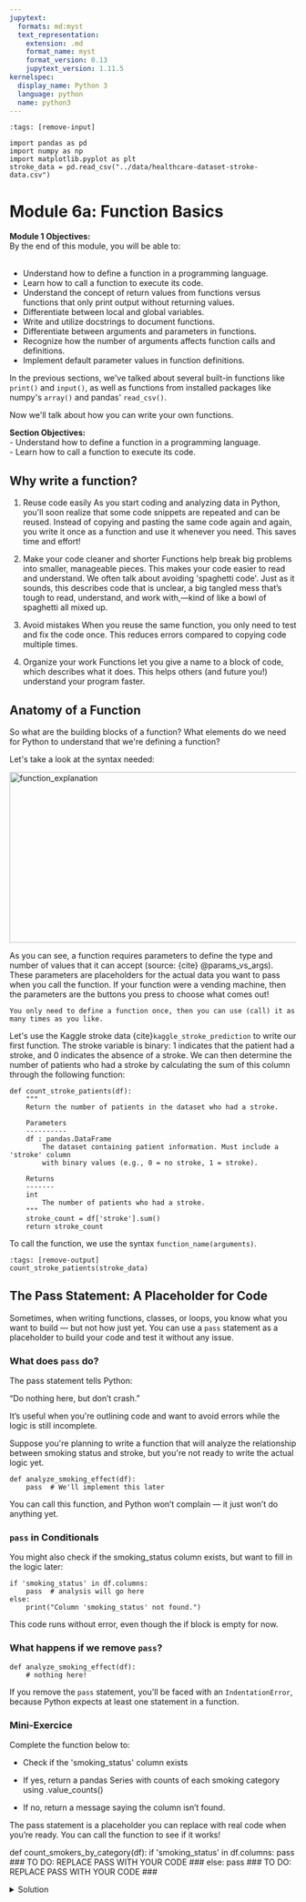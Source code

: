 ```yaml
---
jupytext:
  formats: md:myst
  text_representation:
    extension: .md
    format_name: myst
    format_version: 0.13
    jupytext_version: 1.11.5
kernelspec:
  display_name: Python 3
  language: python
  name: python3
---
```

```{code-cell} python
:tags: [remove-input]

import pandas as pd
import numpy as np
import matplotlib.pyplot as plt
stroke_data = pd.read_csv("../data/healthcare-dataset-stroke-data.csv")
```
# Module 6a: Function Basics

<div class="alert alert-block alert-success">
<b>Module 1 Objectives:</b><br> 
By the end of this module, you will be able to:<br><br>

- Understand how to define a function in a programming language.<br> 
- Learn how to call a function to execute its code.<br>
- Understand the concept of return values from functions versus functions that only print output without returning values.<br>
- Differentiate between local and global variables.<br>
- Write and utilize docstrings to document functions.<br> 
- Differentiate between arguments and parameters in functions.<br>
- Recognize how the number of arguments affects function calls and definitions.<br> 
- Implement default parameter values in function definitions.<br> 
</div>

In the previous sections, we've talked about several built-in functions like `print()` and `input()`, as well as functions from installed packages like numpy's `array()` and pandas' `read_csv()`.

Now we'll talk about how you can write your own functions.


<div class="alert alert-block alert-success">
<b>Section Objectives:</b><br> 
- Understand how to define a function in a programming language.<br> 
- Learn how to call a function to execute its code.<br>
</div>



## Why write a function? 

1. Reuse code easily
As you start coding and analyzing data in Python, you'll soon realize that some code snippets are repeated and can be reused. Instead of copying and pasting the same code again and again, you write it once as a function and use it whenever you need. This saves time and effort!

2. Make your code cleaner and shorter
Functions help break big problems into smaller, manageable pieces. This makes your code easier to read and understand. We often talk about avoiding 'spaghetti code'. Just as it sounds, this describes code that is unclear, a big tangled mess that’s tough to read, understand, and work with,—kind of like a bowl of spaghetti all mixed up. 

3. Avoid mistakes
When you reuse the same function, you only need to test and fix the code once. This reduces errors compared to copying code multiple times.

4. Organize your work
Functions let you give a name to a block of code, which describes what it does. This helps others (and future you!) understand your program faster.

## Anatomy of a Function

So what are the building blocks of a function? What elements do we need for Python to understand that we're defining a function?

Let's take a look at the syntax needed:

<img src="../_static/images/function_annotation.png" alt="function_explanation" style="width: 1400px; height: 300px"/>

As you can see, a function requires parameters to define the type and number of values that it can accept (source: {cite} @params_vs_args). These parameters are placeholders for the actual data you want to pass when you call the function. If your function were a vending machine, then the parameters are the buttons you press to choose what comes out!


```{note}
You only need to define a function once, then you can use (call) it as many times as you like.
```

Let's use the Kaggle stroke data {cite}`kaggle_stroke_prediction` to write our first function.
The stroke variable is binary: 1 indicates that the patient had a stroke, and 0 indicates the absence of a stroke. We can then determine the number of patients who had a stroke by calculating the sum of this column through the following function:

```{code-cell} python
def count_stroke_patients(df):
    """
    Return the number of patients in the dataset who had a stroke.

    Parameters
    ----------
    df : pandas.DataFrame
        The dataset containing patient information. Must include a 'stroke' column
        with binary values (e.g., 0 = no stroke, 1 = stroke).

    Returns
    -------
    int
        The number of patients who had a stroke.
    """
    stroke_count = df['stroke'].sum()
    return stroke_count
```

To call the function, we use the syntax `function_name(arguments)`.

```{code-cell} python
:tags: [remove-output]
count_stroke_patients(stroke_data)
```

## The Pass Statement:  A Placeholder for Code

Sometimes, when writing functions, classes, or loops, you know what you want to build — but not how just yet. You can use a `pass` statement as a placeholder to build your code and test it without any issue.

### What does `pass` do? 

The pass statement tells Python:

“Do nothing here, but don’t crash.”

It’s useful when you're outlining code and want to avoid errors while the logic is still incomplete.

Suppose you're planning to write a function that will analyze the relationship between smoking status and stroke, but you're not ready to write the actual logic yet.

```{code-cell} python
def analyze_smoking_effect(df):
    pass  # We'll implement this later
```
You can call this function, and Python won’t complain — it just won’t do anything yet.

### `pass` in Conditionals

You might also check if the smoking_status column exists, but want to fill in the logic later:

```{code-cell} python
if 'smoking_status' in df.columns:
    pass  # analysis will go here
else:
    print("Column 'smoking_status' not found.")
```

This code runs without error, even though the if block is empty for now.


### What happens if we remove `pass`?

```{code-cell} python
def analyze_smoking_effect(df):
    # nothing here!
```
If you remove the `pass` statement, you'll be faced with an `IndentationError`, because Python expects at least one statement in a function.


### Mini-Exercice 

Complete the function below to:

- Check if the 'smoking_status' column exists

- If yes, return a pandas Series with counts of each smoking category using .value_counts()

- If no, return a message saying the column isn’t found.

The pass statement is a placeholder you can replace with real code when you’re ready.
You can call the function to see if it works!


def count_smokers_by_category(df):
    if 'smoking_status' in df.columns:
        pass
        ### TO DO: REPLACE PASS WITH YOUR CODE ###
    else:
        pass
        ### TO DO: REPLACE PASS WITH YOUR CODE ###





<div style="margin-bottom: 15px;">
  <details>
    <summary>
      <i class="fa fa-lightbulb" aria-hidden="true" style="color: yellow; font-size: 20px;"></i> 
      Solution
    </summary>
    <p style="padding-left: 20px;">
    </p>
    <pre><code class="python">
def count_smokers_by_category(df):
    if 'smoking_status' in df.columns:
        return df['smoking_status'].value_counts()
    else:
        return "Column 'smoking_status' not found."
    </code></pre>
  </details>
</div>
